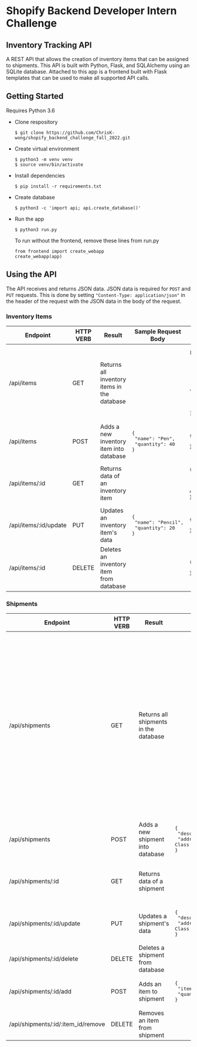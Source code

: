 # Shopify Backend Developer Intern Challenge

## Inventory Tracking API

A REST API that allows the creation of inventory items that can be assigned to shipments. This API is built with Python, Flask, and SQLAlchemy using an SQLite database. Attached to this app is a frontend built with Flask templates that can be used to make all supported API calls. 

## Getting Started

Requires Python 3.6

- Clone respository
  ```
  $ git clone https://github.com/ChrisK-wong/shopify_backend_challenge_fall_2022.git
  ```
- Create virtual environment
    ```
    $ python3 -m venv venv
    $ source venv/bin/activate
    ```
- Install dependencies
  ```
  $ pip install -r requirements.txt
  ```
- Create database
  ```
  $ python3 -c 'import api; api.create_database()'
  ```
- Run the app
  ```
  $ python3 run.py
  ```
  To run without the frontend, remove these lines from run.py
  ```
  from frontend import create_webapp
  create_webapp(app)
  ```

## Using the API
The API receives and returns JSON data. JSON data is required for `POST` and `PUT` requests. This is done by setting ```"Content-Type: application/json"``` in the header of the request with the JSON data in the body of the request.


### Inventory Items
|Endpoint|HTTP VERB|Result|Sample Request Body|Sample Response|
|--------|---------|------|-------------------|---------------|
| /api/items | GET | Returns all inventory items in the database | | <pre lang="json">[&#13;  {&#13;    "id": 1,&#13;    "name": "Pen",&#13;    "quantity": 40&#13;  },&#13;  {&#13;    "id": 2,&#13;    "name": "Notebook",&#13;    "quantity": 15&#13;  }&#13;]</prev>
| /api/items | POST | Adds a new inventory item into database | <pre lang="json">{&#13;  "name": "Pen",&#13;  "quantity": 40&#13;}</pre> | <pre lang="json">{&#13;  "success": "true"&#13;}</pre> |
| /api/items/:id | GET | Returns data of an inventory item | | <pre lang="json">{&#13;  "id": 1,&#13;  "name": "Pen",&#13;  "quantity": 40&#13;}</pre> |
| /api/items/:id/update | PUT | Updates an inventory item's data | <pre lang="json">{&#13;  "name": "Pencil",&#13;  "quantity": 20&#13;}</pre> | <pre lang="json">{&#13;  "success": "true"&#13;}</pre> |
| /api/items/:id | DELETE | Deletes an inventory item from database | | <pre lang="json">{&#13;  "success": "true"&#13;}</pre> |

### Shipments
|Endpoint|HTTP VERB|Result|Sample Request Body|Sample Response|
|--------|---------|------|-------------------|---------------|
| /api/shipments | GET | Returns all shipments in the database | | <pre lang="json">[&#13;  {&#13;    "address": "123 Class Ave...USA",&#13;    "description": "School Supplies",&#13;    "id": 1,&#13;    "items": [&#13;      {&#13;        "item_id": 2,&#13;        "name": "Notebook",&#13;        "quantity": 10&#13;      },&#13;      {&#13;        "item_id": 4,&#13;        "name": "100 x Paper",&#13;        "quantity": 30&#13;      }&#13;    ]&#13;  },&#13;  {&#13;    "address": "321 Joe Street...USA",&#13;    "description": "Trader Joes",&#13;    "id": 2,&#13;    "items": [&#13;      {&#13;        "item_id": 3,&#13;        "name": "Apple",&#13;        "quantity": 12&#13;      }&#13;    ]&#13;  }&#13;]</prev> |
| /api/shipments | POST | Adds a new shipment into database | <pre lang="json">{&#13;  "description": "School Supplies",&#13;  "address": "123 Class Ave...USA"&#13;}</pre> | <pre lang="json">{&#13;  "success": "true"&#13;}</pre> |
| /api/shipments/:id | GET | Returns data of a shipment | | <pre lang="json">{&#13;  "description": "School Supplies",&#13;  "address": "123 Class Ave...USA"&#13;  "id": 1&#13;}</pre> | <pre lang="json">{&#13;  "success": "true"&#13;}
| /api/shipments/:id/update | PUT | Updates a shipment's data | <pre lang="json">{&#13;  "description": "School Stuff",&#13;  "address": "124 Class Ave...USA"&#13;} | <pre lang="json">{&#13;  "success": "true"&#13;}</pre> |
| /api/shipments/:id/delete | DELETE | Deletes a shipment from database | | <pre lang="json">{&#13;  "success": "true"&#13;}</pre> |
| /api/shipments/:id/add | POST | Adds an item to shipment | <pre lang="json">{&#13;  "item_id": 1,&#13;  "quantity": 30&#13;}</pre> | <pre lang="json">{&#13;  "success": "true"&#13;}</pre> |
| /api/shipments/:id/:item_id/remove | DELETE | Removes an item from shipment | | <pre lang="json">{&#13;  "success": "true"&#13;}</pre> |

